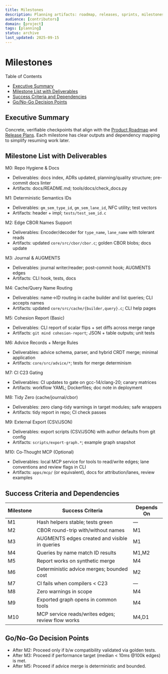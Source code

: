 ```yaml
---
title: Milestones
description: Planning artifacts: roadmap, releases, sprints, milestones.
audience: [contributors]
domain: [project]
tags: [planning]
status: archive
last_updated: 2025-09-15
---
```


# Milestones

Table of Contents

- [Executive Summary](#executive-summary)
- [Milestone List with Deliverables](#milestone-list-with-deliverables)
- [Success Criteria and Dependencies](#success-criteria-and-dependencies)
- [Go/No-Go Decision Points](#gono-go-decision-points)

## Executive Summary

Concrete, verifiable checkpoints that align with the [Product Roadmap](Product_Roadmap.md) and [Release Plans](Release_Plans.md). Each milestone has clear outputs and dependency mapping to simplify resuming work later.

## Milestone List with Deliverables

M0: Repo Hygiene & Docs

- Deliverables: docs index, ADRs updated, planning/quality structure; pre-commit docs linter
- Artifacts: docs/README.md; tools/docs/check_docs.py

M1: Deterministic Semantics IDs

- Deliverables: `gm_sem_type_id`, `gm_sem_lane_id`, NFC utility; test vectors
- Artifacts: header + impl; `tests/test_sem_id.c`

M2: Edge CBOR Names Support

- Deliverables: Encoder/decoder for `type_name`, `lane_name` with tolerant reads
- Artifacts: updated `core/src/cbor/cbor.c`; golden CBOR blobs; docs update

M3: Journal & AUGMENTS

- Deliverables: journal writer/reader; post-commit hook; AUGMENTS edges
- Artifacts: CLI hook, tests, docs

M4: Cache/Query Name Routing

- Deliverables: name→ID routing in cache builder and list queries; CLI accepts names
- Artifacts: updated `core/src/cache/{builder,query}.c`; CLI help pages

M5: Cohesion Report (Basic)

- Deliverables: CLI report of scalar flips + set diffs across merge range
- Artifacts: `git mind cohesion-report`; JSON + table outputs; unit tests

M6: Advice Records + Merge Rules

- Deliverables: advice schema, parser, and hybrid CRDT merge; minimal application
- Artifacts: `core/src/advice/*`; tests for merge determinism

M7: CI C23 Gating

- Deliverables: CI updates to gate on gcc-14/clang-20; canary matrices
- Artifacts: workflow YAML; Dockerfiles; doc note in deployment

M8: Tidy Zero (cache/journal/cbor)

- Deliverables: zero clang-tidy warnings in target modules; safe wrappers
- Artifacts: tidy report in repo; CI check passes

M9: External Export (CSV/JSON)

- Deliverables: export scripts (CSV/JSON) with author defaults from git config
- Artifacts: `scripts/export-graph.*`; example graph snapshot

M10: Co‑Thought MCP (Optional)

- Deliverables: local MCP service for tools to read/write edges; lane conventions and review flags in CLI
- Artifacts: `apps/mcp/` (or equivalent), docs for attribution/lanes, review examples

## Success Criteria and Dependencies

| Milestone | Success Criteria | Depends On |
|-----------|------------------|------------|
| M1 | Hash helpers stable; tests green | — |
| M2 | CBOR round-trip with/without names | M1 |
| M3 | AUGMENTS edges created and visible in queries | M1 |
| M4 | Queries by name match ID results | M1,M2 |
| M5 | Report works on synthetic merge | M4 |
| M6 | Deterministic advice merges; bounded cost | M2 |
| M7 | CI fails when compilers < C23 | — |
| M8 | Zero warnings in scope | M4 |
| M9 | Exported graph opens in common tools | M4 |
| M10 | MCP service reads/writes edges; review flow works | M4,D1 |

## Go/No-Go Decision Points

- After M2: Proceed only if b/w compatibility validated via golden tests.
- After M3: Proceed if performance target (median < 10ms @100k edges) is met.
- After M5: Proceed if advice merge is deterministic and bounded.
